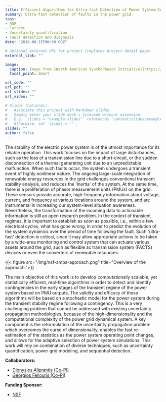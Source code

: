 ```yaml
---
title: Efficient Algorithms for Ultra-fast Detection of Power System Contingencies in the Transient Regime.
summary: Ultra-fast detection of faults in the power grid.
tags:
- NSF
- Current
- Uncertainty quantification
- Fault detection and diagnosis
date: "2018-08-15T00:00:00Z"

# Optional external URL for project (replaces project detail page).
external_link: ""

image:
  caption: Image from [North American SynchoPhasor Initiative](https://naspi.org/)
  focal_point: Smart

url_code: ""
url_pdf: ""
url_slides: ""
url_video: ""

# Slides (optional).
#   Associate this project with Markdown slides.
#   Simply enter your slide deck's filename without extension.
#   E.g. `slides = "example-slides"` references `content/slides/example-slides.md`.
#   Otherwise, set `slides = ""`.
slides: ""
author: false
---
```


The stability of the electric power system is of the utmost importance for its reliable operation. This work focuses on the impact of large disturbances, such as the loss of a transmission line due to a short-circuit, or the sudden disconnection of a thermal generating unit due to an unpredictable malfunction. When such faults occur, the system undergoes a transient event of highly nonlinear nature. The ongoing large-scale integration of renewable energy resources in the grid challenges conventional transient stability analysis, and reduces the 'inertia' of the system. At the same time, there is a proliferation of phasor measurement units (PMUs) on the grid. These sensors provide accurate, high-frequency information about voltage, current, and frequency at various locations around the system, and are instrumental in increasing our system-level situation awareness. Nevertheless, the transformation of the incoming data to actionable information is still an open research problem. In the context of transient regimes, it is important to establish as soon as possible, i.e., within a few electrical cycles, what has gone wrong, in order to predict the evolution of the system dynamics over the period of time following the fault. Such 'ultra-fast' detection is critical, since it may allow appropriate actions to be taken by a wide-area monitoring and control system that can actuate various assets around the grid, such as flexible ac transmission system (FACTS) devices or even the converters of renewable resources.

{{< figure src="/img/nsf-amps-approach.png" title="Overview of the approach.">}}

The main objective of this work is to develop computationally scalable, yet statistically efficient, real-time algorithms in order to detect and identify contingencies in the early stages of the transient regime of the power system based on PMU outputs. The validity and efficacy of these algorithms will be based on a stochastic model for the power system during the transient stability regime following a contingency. This is a very challenging problem that cannot be addressed with existing uncertainty propagation methodologies, because of the high-dimensionality and the computational complexity of the power grid dynamical system. A key component is the reformulation of the uncertainty propagation problem which overcomes the curse of dimensionality, enables the fast re-estimation of the statistics as the power system operating point changes, and allows for the adaptive selection of power system simulations. This work will rely on combination of diverse techniques, such as uncertainty quantification, power grid modeling, and sequential detection.

**Collaborators:**

+ [Dionysios Aliprantis (Co-PI)](https://engineering.purdue.edu/~dionysis/)
+ [Georgios Fellouris (Co-PI)](https://stat.illinois.edu/directory/profile/fellouri)

**Funding Sponsor:**

+ [NSF](https://www.nsf.gov/awardsearch/showAward?AWD_ID=1736437&HistoricalAwards=false)
